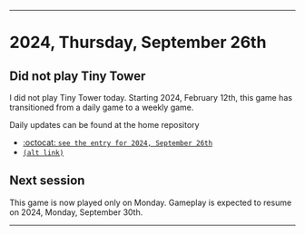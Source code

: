
***

# 2024, Thursday, September 26th

## Did not play Tiny Tower

<!-- TODO: For each weekly entry, make sure the date is correct. The day of the week should be modified in 4 places !-->

I did not play Tiny Tower today. Starting 2024, February 12th, this game has transitioned from a daily game to a weekly game.

Daily updates can be found at the home repository

- [:octocat: `see the entry for 2024, September 26th`](https://github.com/seanpm2001/SeansLifeArchive_Images_TinyTower/tree/master/tiny%20tower/2024/09_September/26/) 
- [`(alt link)`](/tiny%20tower/2024/09_September/26/)

## Next session

This game is now played only on Monday. Gameplay is expected to resume on 2024, Monday, September 30th.

***
